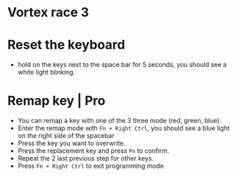 # Vortex race 3

# Reset the keyboard

- hold on the keys next to the space bar for 5 seconds, you should see a white light blinking.

# Remap key | Pro

- You can remap a key with one of the 3 three mode (red, green, blue).
- Enter the remap mode with `Fn + Right Ctrl`, you should see a blue light on the right side of the spacebar
- Press the key you want to overwrite.
- Press the replacement key and press `Pn` to confirm.
- Repeat the 2 last previous step for other keys.
- Press `Fn + Right Ctrl` to exit programming mode.